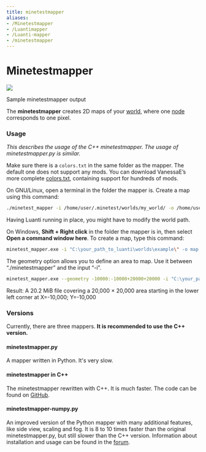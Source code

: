 ```yaml
---
title: minetestmapper
aliases:
- /Minetestmapper
- /Luantimapper
- /Luanti-mapper
- /minetestmapper
---
```


# Minetestmapper

![](/images/Screenshot_minetestmapper.png)

Sample minetestmapper output

The **minetestmapper** creates 2D maps of your [world](/for-players/worlds), where one [node](/for-players/nodes) corresponds to one pixel.

### Usage

_This describes the usage of the C++ minetestmapper. The usage of minetestmapper.py is similar._

Make sure there is a `colors.txt` in the same folder as the mapper. The default one does not support any mods. You can download VanessaE’s more complete [colors.txt](https://web.archive.org/web/20211015192853/http://daconcepts.com/vanessa/hobbies/minetest/colors.txt), containing support for hundreds of mods.

On GNU/Linux, open a terminal in the folder the mapper is. Create a map using this command:

```sh
./minetest_mapper -i /home/user/.minetest/worlds/my_world/ -o /home/user/map.png
```

Having Luanti running in place, you might have to modify the world path.
  
On Windows, **Shift + Right click** in the folder the mapper is in, then select **Open a command window here**. To create a map, type this command:

```sh
minetest_mapper.exe -i "C:\your_path_to_luanti\worlds\example\" -o map.png
```
  
The geometry option allows you to define an area to map. Use it between “./minetestmapper” and the input “-i”.

```sh
minetest_mapper.exe --geometry -10000:-10000+20000+20000 -i "C:\your_path_to_luanti\worlds\example\" -o map.png
```

Result: A 20.2 MiB file covering a 20,000 × 20,000 area starting in the lower left corner at X=-10,000; Y=-10,000

### Versions

Currently, there are three mappers. **It is recommended to use the C++ version.**

#### minetestmapper.py

A mapper written in Python. It's very slow.

#### minetestmapper in C++

The minetestmapper rewritten with C++. It is much faster. The code can be found on [GitHub](https://github.com/luanti-org/minetestmapper).

#### minetestmapper-numpy.py

An improved version of the Python mapper with many additional features, like side view, scaling and fog. It is 8 to 10 times faster than the original minetestmapper.py, but still slower than the C++ version. Information about installation and usage can be found in the [forum](https://forum.luanti.org/viewtopic.php?f=14&t=8730).
